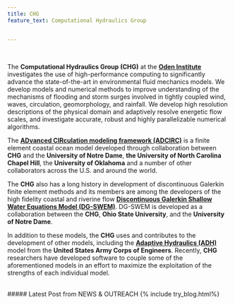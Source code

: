 ```yaml
---
title: CHG
feature_text: Computational Hydraulics Group


---
```


<br>

The **Computational Hydraulics Group (CHG)** at the **[Oden Institute](https://oden.utexas.edu)** investigates the use of high-performance computing to significantly advance the state-of-the-art in environmental fluid mechanics models. We develop models and numerical methods to improve understanding of the mechanisms of flooding and storm surges involved in tightly coupled wind, waves, circulation, geomorphology, and rainfall. We develop high resolution descriptions of the physical domain and adaptively resolve energetic flow scales, and investigate accurate, robust and highly parallelizable numerical algorithms. 


The **[ADvanced CIRculation modeling framework (ADCIRC)](https://adcirc.org)** is a finite element coastal ocean model developed through collaboration between **CHG** and the **University of Notre Dame**, **the University of North Carolina Chapel Hill**, the **University of Oklahoma** and a number of other collaborators across the U.S. and around the world. 


The **CHG** also has a long history in development of discontinuous Galerkin finite element methods and its members are among the developers of the high fidelity coastal and riverine flow **[Discontinuous Galerkin Shallow Water Equations Model (DG-SWEM)](https://users.oden.utexas.edu/~michoski/dgswem_doc/index.html)**. DG-SWEM is developed as a collaboration between the **CHG**, **Ohio State University**, and the **University of Notre Dame**. 


In addition to these models, the **CHG** uses and contributes to the development of other models, including the **[Adaptive Hydraulics (ADH)](https://www.erdc.usace.army.mil/Locations/CHL/AdH/)** model from the **United States Army Corps of Engineers**. Recently, **CHG** researchers have developed software to couple some of the aforementioned models in an effort to maximize the exploitation of the strengths of each individual model. 




<!-- {% include button.html text="Meet Our Team" link="/groups/" %} -->

<!-- ##### Research
{% include display-research.html%} -->


<br>
##### Latest Post from NEWS & OUTREACH  
{% include try_blog.html%}

<br>


